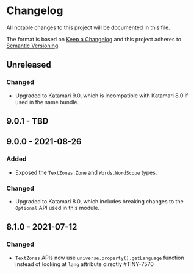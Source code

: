 # Changelog
All notable changes to this project will be documented in this file.

The format is based on [Keep a Changelog](http://keepachangelog.com/en/1.0.0/)
and this project adheres to [Semantic Versioning](http://semver.org/spec/v2.0.0.html).

## Unreleased

### Changed
- Upgraded to Katamari 9.0, which is incompatible with Katamari 8.0 if used in the same bundle.

## 9.0.1 - TBD

## 9.0.0 - 2021-08-26

### Added
- Exposed the `TextZones.Zone` and `Words.WordScope` types.

### Changed
- Upgraded to Katamari 8.0, which includes breaking changes to the `Optional` API used in this module.

## 8.1.0 - 2021-07-12

### Changed
- `TextZones` APIs now use `universe.property().getLanguage` function instead of looking at `lang` attribute directly #TINY-7570
